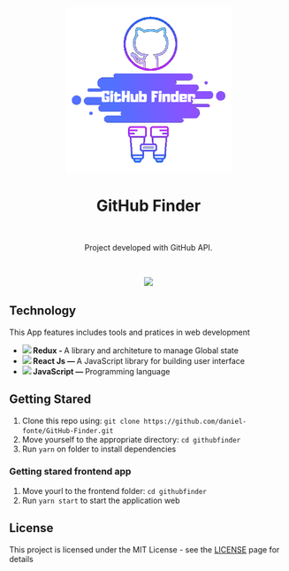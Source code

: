 <p align="center">
<img src="./src/Media/img/logo.png" width="300" height="300" />

</p>
<h1 align="center">GitHub Finder</h1></br>
<p align="center">
    Project developed with GitHub API.
</p><br/>

<p align="center">
  <img src="https://media.giphy.com/media/elJMRoiIMtS32DGrwO/giphy.gif" />
</p>

<h2>Technology </h2>

  This App features includes tools and pratices in web development
<ul> 
  <li>
    <strong><img src="https://img.icons8.com/color/20/000000/redux.png"/> Redux - </strong> A library and architeture to manage Global state
  </li>
  <li> 
    <strong><img src="https://img.icons8.com/color/20/000000/react-native.png" /> React Js — </strong>A JavaScript library for building user interface 
  </li> 
  <li> 
    <strong><img src="https://img.icons8.com/color/20/000000/javascript.png" /> JavaScript — </strong>
Programming language
  </li> 
</ul>

<h2>Getting Stared</h2>

1. Clone this repo using: `git clone https://github.com/daniel-fonte/GitHub-Finder.git`
2. Move yourself to the appropriate directory: `cd githubfinder`
3. Run `yarn` on folder to install dependencies

### Getting stared frontend app
1. Move yourl to the frontend folder: `cd githubfinder`
2. Run `yarn start` to start the application web

## License
This project is licensed under the MIT License - see the [LICENSE](https://opensource.org/licenses/MIT) page for details
